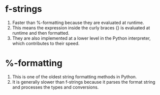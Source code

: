 # f-strings

1. Faster than %-formatting because they are evaluated at runtime. 
2. This means the expression inside the curly braces {} is evaluated at runtime and then formatted. 
3. They are also implemented at a lower level in the Python interpreter, which contributes to their speed.

# %-formatting

1. This is one of the oldest string formatting methods in Python.
2. It is generally slower than f-strings because it parses the format string and processes the types and conversions.

